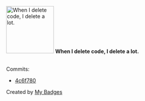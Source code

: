 <img src="https://my-badges.github.io/my-badges/mass-delete-commit.png" alt="When I delete code, I delete a lot." title="When I delete code, I delete a lot." width="128">
<strong>When I delete code, I delete a lot.</strong>
<br><br>

Commits:

- <a href="https://github.com/Neptunium931/dotfile/commit/4c6f780779ae7d70396f0c71bb3c834d369ae87b">4c6f780</a>


Created by <a href="https://github.com/my-badges/my-badges">My Badges</a>